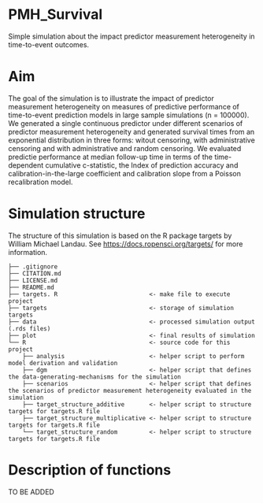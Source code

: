# PMH_Survival
Simple simulation about the impact predictor measurement heterogeneity in time-to-event outcomes.


# Aim
The goal of the simulation is to illustrate the impact of predictor measurement heterogeneity on measures of predictive performance of time-to-event prediction models in large sample simulations (n = 100000). We generated a single continuous predictor under different scenarios of predictor measurement heterogeneity and generated survival times from an exponential distribution in three forms: witout censoring, with administrative censoring and with administrative and random censoring. We evaluated predictie performance at median follow-up time in terms of the time-dependent cumulative c-statistic, the Index of prediction accuracy and calibration-in-the-large coefficient and calibration slope from a Poisson recalibration model.

# Simulation structure

The structure of this simulation is based on the R package targets by William Michael Landau. See https://docs.ropensci.org/targets/ for more information.

```{r}
├── .gitignore  
├── CITATION.md  
├── LICENSE.md  
├── README.md  
├── targets. R                          <- make file to execute project  
├── targets                             <- storage of simulation targets  
├── data                                <- processed simulation output (.rds files)  
├── plot                                <- final results of simulation  
└── R                                   <- source code for this project  
    ├── analysis                        <- helper script to perform model derivation and validation  
    ├── dgm                             <- helper script that defines the data-generating-mechanisms for the simulation  
    ├── scenarios                       <- helper script that defines the scenarios of predictor measurement heterogeneity evaluated in the simulation  
    ├── target_structure_additive       <- helper script to structure targets for targets.R file  
    ├── target_structure_multiplicative <- helper script to structure targets for targets.R file  
    └── target_structure_random         <- helper script to structure targets for targets.R file  

```

# Description of functions

TO BE ADDED

